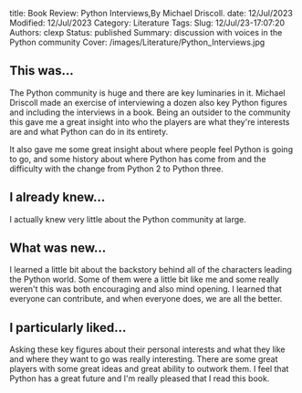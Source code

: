 title: Book Review: Python Interviews,By Michael Driscoll.
date: 12/Jul/2023
Modified: 12/Jul/2023
Category: Literature
Tags:
Slug: 12/Jul/23-17:07:20
Authors: clexp
Status: published
Summary: discussion with voices in the Python community
Cover: /images/Literature/Python_Interviews.jpg

## This was...

The Python community is huge and there are key luminaries in it. Michael Driscoll made an exercise of interviewing a dozen also key Python figures and including the interviews in a book. Being an outsider to the community this gave me a great insight into who the players are what they're interests are and what Python can do in its entirety.

It also gave me some great insight about where people feel Python is going to go, and some history about where Python has come from and the difficulty with the change from Python 2 to Python three.

## I already knew...

I actually knew very little about the Python community at large.

## What was new...

I learned a little bit about the backstory behind all of the characters leading the Python world. Some of them were a little bit like me and some really weren't this was both encouraging and also mind opening. I learned that everyone can contribute, and when everyone does, we are all the better.

## I particularly liked...

Asking these key figures about their personal interests and what they like and where they want to go was really interesting. There are some great players with some great ideas and great ability to outwork them. I feel that Python has a great future and I'm really pleased that I read this book.
